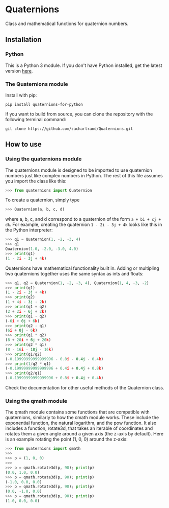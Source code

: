 # Quaternions

Class and mathematical functions for quaternion numbers.

## Installation

### Python

This is a Python 3 module.  If you don't have Python installed, get the latest
version [here](https://www.python.org/downloads/).

### The Quaternions module

Install with pip:
```
pip install quaternions-for-python
```

If you want to build from source, you can clone the repository with the following
terminal command:
```
git clone https://github.com/zachartrand/Quaternions.git
```

## How to use

### Using the quaternions module

The quaternions module is designed to be imported to use quaternion numbers
just like complex numbers in Python. The rest of this file assumes you
import the class like this:

```python
>>> from quaternions import Quaternion
```

To create a quaternion, simply type
```python
>>> Quaternion(a, b, c, d)
```
where a, b, c, and d correspond to a quaternion of the form `a + bi + cj + dk`.
For example, creating the quaternion `1 - 2i - 3j + 4k` looks like this in the
Python interpreter:

```python
>>> q1 = Quaternion(1, -2, -3, 4)
>>> q1
Quaternion(1.0, -2.0, -3.0, 4.0)
>>> print(q1)
(1 - 2i - 3j + 4k)
```

Quaternions have mathematical functionality built in. Adding or multipling two
quaternions together uses the same syntax as ints and floats:

```python
>>> q1, q2 = Quaternion(1, -2, -3, 4), Quaternion(1, 4, -3, -2)
>>> print(q1)
(1 - 2i - 3j + 4k)
>>> print(q2)
(1 + 4i - 3j - 2k)
>>> print(q1 + q2)
(2 + 2i - 6j + 2k)
>>> print(q1 - q2)
(-6i + 0j + 6k)
>>> print(q2 - q1)
(6i + 0j - 6k)
>>> print(q1 * q2)
(8 + 20i + 6j + 20k)
>>> print(q2 * q1)
(8 - 16i - 18j - 16k)
>>> print(q1/q2)
(-0.19999999999999996 - 0.8i - 0.4j - 0.4k)
>>> print(1/q2 * q1)
(-0.19999999999999996 + 0.4i + 0.4j + 0.8k)
>>> print(q2/q1)
(-0.19999999999999996 + 0.8i + 0.4j + 0.4k)
```

Check the documentation for other useful methods of the Quaternion class.

### Using the qmath module
The qmath module contains some functions that are compatible with quaternions,
similarly to how the cmath module works. These include the exponential function,
the natural logarithm, and the pow function. It also includes a function,
rotate3d, that takes an iterable of coordinates and rotates them a given angle
around a given axis (the z-axis by default). Here is an example rotating the
point (1, 0, 0) around the z-axis:
```python
>>> from quaternions import qmath
>>>
>>> p = (1, 0, 0)
>>>
>>> p = qmath.rotate3d(p, 90); print(p)
(0.0, 1.0, 0.0)
>>> p = qmath.rotate3d(p, 90); print(p)
(-1.0, 0.0, 0.0)
>>> p = qmath.rotate3d(p, 90); print(p)
(0.0, -1.0, 0.0)
>>> p = qmath.rotate3d(p, 90); print(p)
(1.0, 0.0, 0.0)
```

